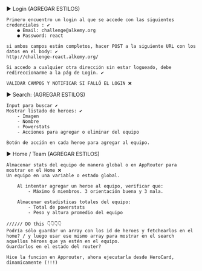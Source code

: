 ► Login (AGREGAR ESTILOS)

    Primero encuentro un login al que se accede con las siguientes credenciales : ✔
        ● Email: challenge@alkemy.org
        ● Password: react

    si ambos campos están completos, hacer POST a la siguiente URL con los datos en el body: ✔ 
    http://challenge-react.alkemy.org/

    Si accedo a cualquier otra dirección sin estar logueado, debe redireccionarme a la pág de Login. ✔
    
    VALIDAR CAMPOS Y NOTIFICAR SI FALLÓ EL LOGIN ❌



► Search: (AGREGAR ESTILOS)

    Input para buscar ✔ 
    Mostrar listado de heroes: ✔ 
        - Imagen
        - Nombre
        - Powerstats
        - Acciones para agregar o eliminar del equipo
    
    Botón de acción en cada heroe para agregar al equipo.



► Home / Team (AGREGAR ESTILOS)

    Almacenar stats del equipo de manera global o en AppRouter para mostrar en el Home ❌
    Un equipo en una variable o estado global.

        Al intentar agregar un heroe al equipo, verificar que:
            - Máximo 6 miembros. 3 orientación buena y 3 mala.

        Almacenar estadisticas totales del equipo:
            - Total de powerstats
            - Peso y altura promedio del equipo

    ////// DO this 👇👇👇👇
    Podría sólo guardar un array con los id de heroes y fetchearlos en el home? / y luego usar ese mismo array para mostrar en el search aquellos héroes que ya estén en el equipo. 
    Guardarlos en el estado del router?

    Hice la funcion en Approuter, ahora ejecutarla desde HeroCard, dinamicamente (!!!)
